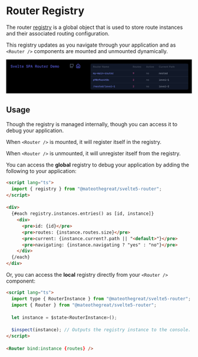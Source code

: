 # Router Registry

The router [registry](../src/lib/registry.svelte.ts) is a global object that is used to store route
instances and their associated routing configuration.

This registry updates as you navigate through your application and as `<Router />` components
are mounted and unmounted dynamically.

![registry](./registry.png)

## Usage

Though the registry is managed internally, though you can access it to debug your application.

When `<Router />` is mounted, it will register itself in the registry.

When `<Router />` is unmounted, it will unregister itself from the registry.

You can access the __global__ registry to debug your application by adding the following to your application:

```html
<script lang="ts">
  import { registry } from "@mateothegreat/svelte5-router";
</script>

<div>
  {#each registry.instances.entries() as [id, instance]}
    <div>
      <pre>id: {id}</pre>
      <pre>routes: {instance.routes.size}</pre>
      <pre>current: {instance.current?.path || "<default>"}</pre>
      <pre>navigating: {instance.navigating ? "yes" : "no"}</pre>
    </div>
  {/each}
</div>
```

Or, you can access the __local__ registry directly from your `<Router />` component:

```html
<script lang="ts">
  import type { RouterInstance } from "@mateothegreat/svelte5-router";
  import { Router } from "@mateothegreat/svelte5-router";

  let instance = $state<RouterInstance>();

  $inspect(instance); // Outputs the registry instance to the console.
</script>

<Router bind:instance {routes} />
```
